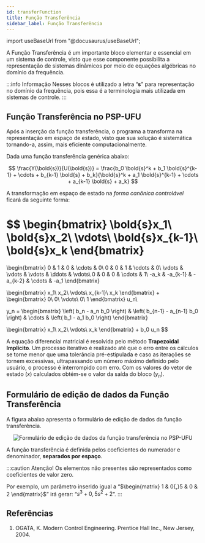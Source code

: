```yaml
---
id: transferFunction
title: Função Transferência
sidebar_label: Função Transferência
---
```

import useBaseUrl from "@docusaurus/useBaseUrl";

<link rel="stylesheet" href={useBaseUrl("katex/katex.min.css")} />

A Função Transferência é um importante bloco elementar e essencial em um sistema de controle, visto que esse componente possibilita a representação de sistemas dinâmicos por meio de equações algébricas no domínio da frequência.

:::info Informação
Nesses blocos é utilizado a letra “**s**” para representação no domínio da frequência, pois essa é a terminologia mais utilizada em sistemas de controle.
:::

## Função Transferência no PSP-UFU

Após a inserção da função transferência, o programa a transforma na representação em espaço de estado, visto que sua solução é sistemática tornando-a, assim, mais eficiente computacionalmente.

Dada uma função transferência genérica abaixo:

$$
\frac{Y(\bold{s})}{U(\bold{s})} = \frac{b_0 \bold{s}^k + b_1 \bold{s}^{k-1} + \cdots + b_{k-1} \bold{s} + b_k}{\bold{s}^k + a_1 \bold{s}^{k-1} + \cdots + a_{k-1} \bold{s} + a_k}
$$

A transformação em espaço de estado na *forma canônica controlável* ficará da seguinte forma:

$$
\begin{bmatrix}
\bold{s}x_1\\
\bold{s}x_2\\
\vdots\\
\bold{s}x_{k-1}\\
\bold{s}x_k
\end{bmatrix}
=
\begin{bmatrix}
0 & 1 & 0 & \cdots & 0\\
0 & 0 & 1 & \cdots & 0\\
\vdots & \vdots & \vdots & \ddots & \vdots\\
0 & 0 & 0 & \cdots & 1\\
-a_k & -a_{k-1} & -a_{k-2} & \cdots & -a_1
\end{bmatrix}

\begin{bmatrix}
x_1\\
x_2\\
\vdots\\
x_{k-1}\\
x_k
\end{bmatrix}
+
\begin{bmatrix}
0\\
0\\
\vdots\\
0\\
1
\end{bmatrix}
u_n\\

y_n =
\begin{bmatrix}
\left( b_n - a_n b_0 \right) & \left( b_{n-1} - a_{n-1} b_0 \right) & \cdots & \left( b_1 - a_1 b_0 \right)
\end{bmatrix}

\begin{bmatrix}
x_1\\
x_2\\
\vdots\\
x_k
\end{bmatrix}
+
b_0 u_n
$$

A equação diferencial matricial é resolvida pelo método **Trapezoidal Implícito**. Um processo iterativo é realizado até que o erro entre os cálculos se torne menor que uma tolerância pré-estipulada e caso as iterações se tornem excessivas, ultrapassando um número máximo definido pelo usuário, o processo é interrompido com erro. Com os valores do vetor de estado ($x$) calculados obtém-se o valor da saída do bloco ($y_n$).

## Formulário de edição de dados da Função Transferência

A figura abaixo apresenta o formulário de edição de dados da função transferência.

<div><center><img src={useBaseUrl("images/transferFunctionForm.png")} alt="Formulário de edição de dados da função transferência no PSP-UFU" title="Formulário de edição de dados da função transferência no PSP-UFU" /></center></div>

A função transferência é definida pelos coeficientes do numerador e denominador, **separados por espaço**.

:::caution Atenção!
Os elementos não presentes são representados como coeficientes de valor zero.

Por exemplo, um parâmetro inserido igual a “$\begin{matrix} 1 & 0{,}5 & 0 & 2 \end{matrix}$” irá gerar: “$s^3+0{,}5s^2+2$”.
:::

## Referências

1. OGATA, K. Modern Control Engineering. Prentice Hall Inc., New Jersey, 2004.